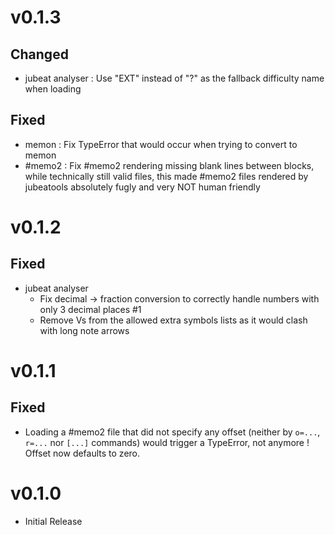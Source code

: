 # v0.1.3
## Changed
- jubeat analyser : Use "EXT" instead of "?" as the fallback difficulty name when loading
## Fixed
- memon : Fix TypeError that would occur when trying to convert to memon
- #memo2 : Fix #memo2 rendering missing blank lines between blocks, while technically still valid files, this made #memo2 files rendered by jubeatools absolutely fugly and very NOT human friendly

# v0.1.2
## Fixed
- jubeat analyser
    - Fix decimal -> fraction conversion to correctly handle numbers with only 3 decimal places #1
    - Remove Vs from the allowed extra symbols lists as it would clash with long note arrows

# v0.1.1
## Fixed
- Loading a #memo2 file that did not specify any offset (neither by `o=...`, `r=...` nor `[...]` commands) would trigger a TypeError, not anymore ! Offset now defaults to zero.

# v0.1.0
- Initial Release